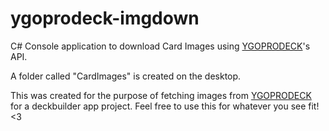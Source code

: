 # ygoprodeck-imgdown
C# Console application to download Card Images using [YGOPRODECK](https://ygoprodeck.com/)'s API.

A folder called "CardImages" is created on the desktop.

This was created for the purpose of fetching images from [YGOPRODECK](https://ygoprodeck.com/) for a deckbuilder app project. Feel free to use this for whatever you see fit! <3
